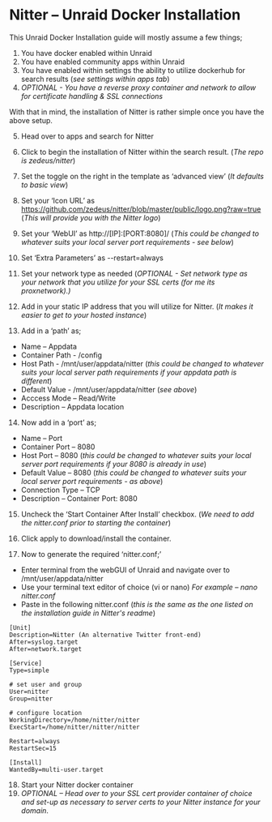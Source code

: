 # **Nitter – Unraid Docker Installation**

This Unraid Docker Installation guide will mostly assume a few things;
1.	You have docker enabled within Unraid
2.	You have enabled community apps within Unraid
3.	You have enabled within settings the ability to utilize dockerhub for search results (_see settings within apps tab_)
4.	_OPTIONAL - You have a reverse proxy container and network to allow for certificate handling & SSL connections_


With that in mind, the installation of Nitter is rather simple once you have the above setup.


5.	Head over to apps and search for Nitter
6.	Click to begin the installation of Nitter within the search result. (_The repo is zedeus/nitter_)
7.	Set the toggle on the right in the template as ‘advanced view’ (_It defaults to basic view_)
8.	Set your ‘Icon URL’ as https://github.com/zedeus/nitter/blob/master/public/logo.png?raw=true (_This will provide you with the Nitter logo_)
9.	Set your ‘WebUI’ as http://[IP]:[PORT:8080]/ (_This could be changed to whatever suits your local server port requirements - see below_)
10.	Set ‘Extra Parameters’ as --restart=always
11.	Set your network type as needed (_OPTIONAL - Set network type as your network that you utilize for your SSL certs (for me its proxnetwork).)_
12.	Add in your static IP address that you will utilize for Nitter. (_It makes it easier to get to your hosted instance_)

13.	Add in a ‘path’ as;

- Name – Appdata
- Container Path - /config
- Host Path - /mnt/user/appdata/nitter (_this could be changed to whatever suits your local server path requirements if your appdata path is different_)
- Default Value - /mnt/user/appdata/nitter (_see above_)
- Acccess Mode – Read/Write
- Description – Appdata location

14.	Now add in a ‘port’ as;

- Name – Port
- Container Port – 8080
- Host Port – 8080 (_this could be changed to whatever suits your local server port requirements if your 8080 is already in use_)
- Default Value – 8080 (_this could be changed to whatever suits your local server port requirements - as above_)
- Connection Type – TCP
- Description – Container Port: 8080

15.	Uncheck the ‘Start Container After Install’ checkbox. (_We need to add the nitter.conf prior to starting the container_)
16.	Click apply to download/install the container.

17.	Now to generate the required ‘nitter.conf;’

- Enter terminal from the webGUI of Unraid and navigate over to /mnt/user/appdata/nitter
- Use your terminal text editor of choice (vi or nano)
  _For example – nano nitter.conf_
- Paste in the following nitter.conf (_this is the same as the one listed on the installation guide in Nitter's readme_)

```
[Unit]
Description=Nitter (An alternative Twitter front-end)
After=syslog.target
After=network.target

[Service]
Type=simple

# set user and group
User=nitter
Group=nitter

# configure location
WorkingDirectory=/home/nitter/nitter
ExecStart=/home/nitter/nitter/nitter

Restart=always
RestartSec=15

[Install]
WantedBy=multi-user.target
```

18. Start your Nitter docker container
19. _OPTIONAL – Head over to your SSL cert provider container of choice and set-up as necessary to server certs to your Nitter instance for your domain_.